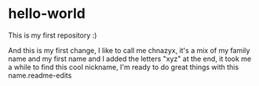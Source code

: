 # hello-world
This is my first repository :)

And this is my first change, I like to call me chnazyx, it's a mix of my family name and my first name and I added the letters "xyz" at the end, it took me a while to find this cool nickname, I'm ready to do great things with this name.readme-edits
